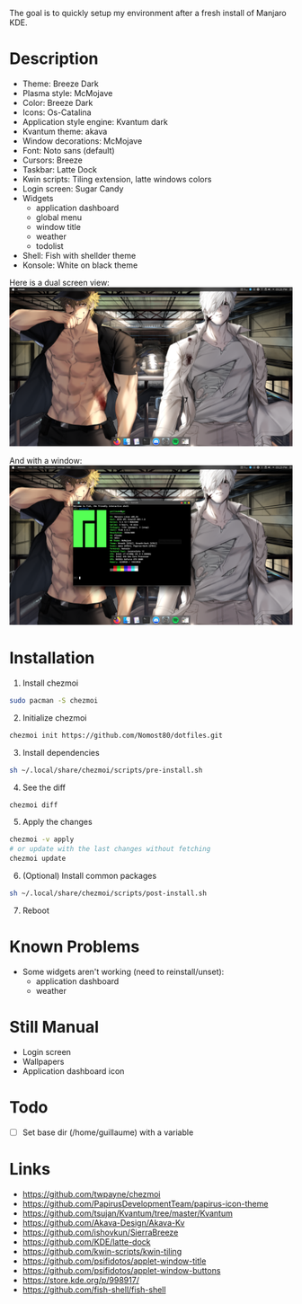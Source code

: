The goal is to quickly setup my environment after a fresh install of Manjaro KDE.

# Description

* Theme: Breeze Dark
* Plasma style: McMojave
* Color: Breeze Dark
* Icons: Os-Catalina
* Application style engine: Kvantum dark
* Kvantum theme: akava
* Window decorations: McMojave
* Font: Noto sans (default)
* Cursors: Breeze
* Taskbar: Latte Dock
* Kwin scripts: Tiling extension, latte windows colors
* Login screen: Sugar Candy
* Widgets
  * application dashboard
  * global menu
  * window title
  * weather
  * todolist
* Shell: Fish with shellder theme
* Konsole: White on black theme

Here is a dual screen view:
![Screen](images/my_kde.png)

And with a window:
![Fullscreen](images/my_kde2.png)

# Installation

1. Install chezmoi
```bash
sudo pacman -S chezmoi
```

2. Initialize chezmoi
```bash
chezmoi init https://github.com/Nomost80/dotfiles.git
```

3. Install dependencies
```bash
sh ~/.local/share/chezmoi/scripts/pre-install.sh
```

4. See the diff
```bash
chezmoi diff
```

5. Apply the changes
```bash
chezmoi -v apply
# or update with the last changes without fetching
chezmoi update
```

6. (Optional) Install common packages
```bash
sh ~/.local/share/chezmoi/scripts/post-install.sh
```

7. Reboot

# Known Problems

* Some widgets aren't working (need to reinstall/unset): 
  * application dashboard
  * weather

# Still Manual

* Login screen
* Wallpapers
* Application dashboard icon

# Todo

- [ ] Set base dir (/home/guillaume) with a variable

# Links

* https://github.com/twpayne/chezmoi
* https://github.com/PapirusDevelopmentTeam/papirus-icon-theme
* https://github.com/tsujan/Kvantum/tree/master/Kvantum
* https://github.com/Akava-Design/Akava-Kv
* https://github.com/ishovkun/SierraBreeze
* https://github.com/KDE/latte-dock
* https://github.com/kwin-scripts/kwin-tiling
* https://github.com/psifidotos/applet-window-title
* https://github.com/psifidotos/applet-window-buttons
* https://store.kde.org/p/998917/
* https://github.com/fish-shell/fish-shell
